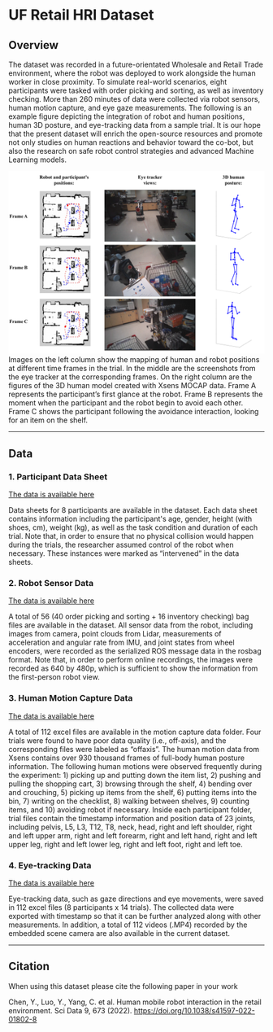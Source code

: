 # UF Retail HRI Dataset

## Overview
The dataset was recorded in a future-orientated Wholesale and Retail Trade environment, where the robot was deployed to work alongside the human worker in close proximity. To simulate real-world scenarios, eight participants were tasked with order picking and sorting, as well as inventory checking. More than 260 minutes of data were collected via robot sensors, human motion capture, and eye gaze measurements. The following is an example figure depicting the integration of robot and human positions, human 3D posture, and eye-tracking data from a sample trial. It is our hope that the present dataset will enrich the open-source resources and promote not only studies on human reactions and behavior toward the co-bot, but also the research on safe robot control strategies and advanced Machine Learning models.

![image](img/Tra_eye_pose2.png)
Images on the left column show the mapping of human and robot positions at different time frames in the trial. In the middle are the screenshots from the eye tracker at the corresponding frames. On the right column are the figures of the 3D human model created with Xsens MOCAP data. Frame A represents the participant’s first glance at the robot. Frame B represents the moment when the participant and the robot begin to avoid each other. Frame C shows the participant following the avoidance interaction, looking for an item on the shelf.

---

## Data

### 1. Participant Data Sheet
[The data is available here](https://doi.org/10.11922/sciencedb.01351)

Data sheets for 8 participants are available in the dataset. Each data sheet contains information including the participant's age, gender, height (with shoes, cm), weight (kg), as well as the task condition and duration of each trial. Note that, in order to ensure that no physical collision would happen during the trials, the researcher assumed control of the robot when necessary. These instances were marked as “intervened” in the data sheets. 

### 2. Robot Sensor Data 
[The data is available here](https://doi.org/10.11922/sciencedb.01351)

A total of 56 (40 order picking and sorting + 16 inventory checking) bag files are available in the dataset. All sensor data from the robot, including images from camera, point clouds from Lidar, measurements of acceleration and angular rate from IMU, and joint states from wheel encoders,  were recorded as the serialized ROS message data in the rosbag format. Note that, in order to perform online recordings, the images were recorded as 640 by 480p, which is sufficient to show the information from the first-person robot view.

### 3. Human Motion Capture Data
[The data is available here](https://doi.org/10.11922/sciencedb.01351)

A total of 112 excel files are available in the motion capture data folder. Four trials were found to have poor data quality (i.e., off-axis), and the corresponding files were labeled as “offaxis”. The human motion data from Xsens contains over 930 thousand frames of full-body human posture information. The following human motions were observed frequently during the experiment: 1) picking up and putting down the item list, 2) pushing and pulling the shopping cart, 3) browsing through the shelf, 4) bending over and crouching, 5) picking up items from the shelf, 6) putting items into the bin, 7) writing on the checklist, 8) walking between shelves, 9) counting items, and 10) avoiding robot if necessary. Inside each participant folder, trial files contain the timestamp information and position data of 23 joints, including pelvis, L5, L3, T12, T8, neck, head, right and left shoulder, right and left upper arm,  right and left forearm, right and left hand, right and left upper leg, right and left lower leg, right and left foot, right and left toe.

### 4. Eye-tracking Data
[The data is available here](https://doi.org/10.11922/sciencedb.01351)

Eye-tracking data, such as gaze directions and eye movements, were saved in 112 excel files (8 participants x 14 trials). The collected data were exported with timestamp so that it can be further analyzed along with other measurements. In addition, a total of 112 videos (.MP4) recorded by the embedded scene camera are also available in the current dataset. 

---

## Citation

When using this dataset please cite the following paper in your work

Chen, Y., Luo, Y., Yang, C. et al. Human mobile robot interaction in the retail environment. Sci Data 9, 673 (2022). https://doi.org/10.1038/s41597-022-01802-8


